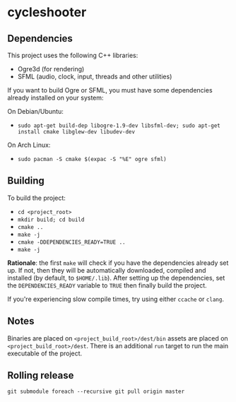 cycleshooter
============

Dependencies
------------

This project uses the following C++ libraries:

- Ogre3d (for rendering)
- SFML (audio, clock, input, threads and other utilities)

If you want to build Ogre or SFML, you must have some dependencies already installed on your system:

On Debian/Ubuntu:
- `sudo apt-get build-dep libogre-1.9-dev libsfml-dev; sudo apt-get install cmake libglew-dev libudev-dev`

On Arch Linux:
- `sudo pacman -S cmake $(expac -S "%E" ogre sfml)`

Building
--------

To build the project:

- `cd <project_root>`
- `mkdir build; cd build`
- `cmake ..`
- `make -j`
- `cmake -DDEPENDENCIES_READY=TRUE ..`
- `make -j`

**Rationale**: the first `make` will check if you have the dependencies already set up.
If not, then they will be automatically downloaded, compiled and installed (by default, to `$HOME/.lib`).
After setting up the dependencies, set the `DEPENDENCIES_READY` variable to `TRUE` then finally build the project.

If you're experiencing slow compile times, try using either `ccache` or `clang`.

Notes
-----

Binaries are placed on `<project_build_root>/dest/bin` assets are placed on `<project_build_root>/dest`. There is an additional `run` target to run the main executable of the project.

Rolling release
---------------

    git submodule foreach --recursive git pull origin master
